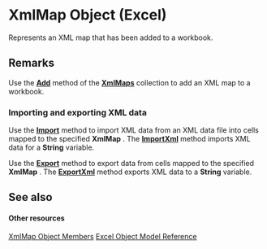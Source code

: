 
# XmlMap Object (Excel)

Represents an XML map that has been added to a workbook.


## Remarks

Use the  **[Add](0197c932-73bf-024e-35b1-aba984175aee.md)** method of the **[XmlMaps](0cb16ec8-1120-0da3-508b-c1c9b0aa1701.md)** collection to add an XML map to a workbook.


### Importing and exporting XML data

Use the  **[Import](60265bbd-4994-8fba-7072-ec5dada885d3.md)** method to import XML data from an XML data file into cells mapped to the specified **XmlMap** . The **[ImportXml](07db07d3-cd0f-08fe-3463-04ca72d084d1.md)** method imports XML data for a **String** variable.

Use the  **[Export](174f902f-7244-866d-b16c-6a6bcf0ae58b.md)** method to export data from cells mapped to the specified **XmlMap** . The **[ExportXml](ffb4e656-157e-e5f3-1ddd-314172ba5839.md)** method exports XML data to a **String** variable.


## See also


#### Other resources


[XmlMap Object Members](b6654149-ac1b-d570-0722-b49bf58f2a53.md)
[Excel Object Model Reference](http://msdn.microsoft.com/library/11ea8598-8a20-92d5-f98b-0da04263bf2c%28Office.15%29.aspx)
